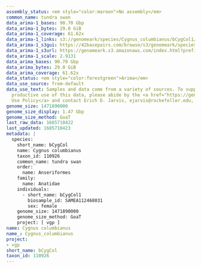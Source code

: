 ```yaml
---
assembly_status: <em style="color:maroon">No assembly</em>
common_name: tundra swan
data_arima-1_bases: 90.70 Gbp
data_arima-1_bytes: 29.0 GiB
data_arima-1_coverage: 61.62x
data_arima-1_links: s3://genomeark/species/Cygnus_columbianus/bCygCol1/genomic_data/arima/<br>
data_arima-1_s3gui: https://42basepairs.com/browse/s3/genomeark/species/Cygnus_columbianus/bCygCol1/genomic_data/arima/
data_arima-1_s3url: https://genomeark.s3.amazonaws.com/index.html?prefix=species/Cygnus_columbianus/bCygCol1/genomic_data/arima/
data_arima-1_scale: 2.9131
data_arima_bases: 90.70 Gbp
data_arima_bytes: 29.0 GiB
data_arima_coverage: 61.62x
data_status: <em style="color:forestgreen">Arima</em>
data_use_source: from-default
data_use_text: Samples and data come from a variety of sources. To support fair and
  productive use of this data, please abide by the <a href="https://genome10k.soe.ucsc.edu/data-use-policies/">Data
  Use Policy</a> and contact Erich D. Jarvis, ejarvis@rockefeller.edu, with any questions.
genome_size: 1471890000
genome_size_display: 1.47 Gbp
genome_size_method: GoaT
last_raw_data: 1685710422
last_updated: 1685710423
metadata: |
  species:
    short_name: bCygCol
    name: Cygnus columbianus
    taxon_id: 110926
    common_name: tundra swan
    order:
      name: Anseriformes
    family:
      name: Anatidae
    individuals:
      - short_name: bCygCol1
        biosample_id: SAMEA112468031
        sex: female
    genome_size: 1471890000
    genome_size_method: GoaT
    project: [ vgp ]
name: Cygnus columbianus
name_: Cygnus_columbianus
project:
- vgp
short_name: bCygCol
taxon_id: 110926
---
```

